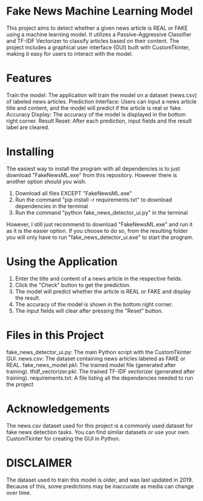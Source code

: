 # Fake News Machine Learning Model
This project aims to detect whether a given news article is REAL or FAKE using a machine learning model. It utilizes a Passive-Aggressive Classifier and TF-IDF Vectorizer to classify articles based on their content. The project includes a graphical user interface (GUI) built with CustomTkinter, making it easy for users to interact with the model.

# Features
Train the model: The application will train the model on a dataset (news.csv) of labeled news articles.
Prediction Interface: Users can input a news article title and content, and the model will predict if the article is real or fake.
Accuracy Display: The accuracy of the model is displayed in the bottom right corner.
Result Reset: After each prediction, input fields and the result label are cleared.

# Installing
The easiest way to install the program with all dependencies is to just download "FakeNewsML.exe" from this repository. However there is another option should you wish.
1. Download all files EXCEPT "FakeNewsML.exe"
2. Run the command "pip install -r requirements.txt" to download dependencies in the terminal
3. Run the command "python fake_news_detector_ui.py" in the terminal

However, I still just recommend to download "FakeNewsML.exe" and run it as it is the easier option. If you choose to do so, from the resulting folder you will only have to run "fake_news_detector_ui.exe" to start the program.

# Using the Application
1. Enter the title and content of a news article in the respective fields.
2. Click the "Check" button to get the prediction.
3. The model will predict whether the article is REAL or FAKE and display the result.
4. The accuracy of the model is shown in the bottom right corner.
5. The input fields will clear after pressing the "Reset" button.

# Files in this Project
fake_news_detector_ui.py: The main Python script with the CustomTkinter GUI.
news.csv: The dataset containing news articles labeled as FAKE or REAL.
fake_news_model.pkl: The trained model file (generated after training).
tfidf_vectorizer.pkl: The trained TF-IDF vectorizer (generated after training).
requirements.txt: A file listing all the dependencies needed to run the project

# Acknowledgements
The news.csv dataset used for this project is a commonly used dataset for fake news detection tasks. You can find similar datasets or use your own.
CustomTkinter for creating the GUI in Python.

# DISCLAIMER
The dataset used to train this model is older, and was last updated in 2019. Because of this, some predictions may be inaccurate as media can change over time.
